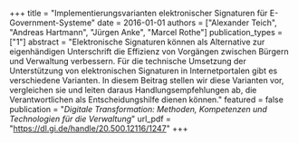 +++
title = "Implementierungsvarianten elektronischer Signaturen für E-Government-Systeme"
date = 2016-01-01
authors = ["Alexander Teich", "Andreas Hartmann", "Jürgen Anke", "Marcel Rothe"]
publication_types = ["1"]
abstract = "Elektronische Signaturen können als Alternative zur eigenhändigen Unterschrift die Effizienz von Vorgängen zwischen Bürgern und Verwaltung verbessern. Für die technische Umsetzung der Unterstützung von elektronischen Signaturen in Internetportalen gibt es verschiedene Varianten. In diesem Beitrag stellen wir diese Varianten vor, vergleichen sie und leiten daraus Handlungsempfehlungen ab, die Verantwortlichen als Entscheidungshilfe dienen können."
featured = false
publication = "*Digitale Transformation: Methoden, Kompetenzen und Technologien für die Verwaltung*"
url_pdf = "https://dl.gi.de/handle/20.500.12116/1247"
+++

